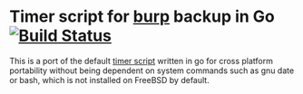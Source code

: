 # Timer script for [burp](https://github.com/grke/burp) backup in Go [![Build Status](https://travis-ci.org/computerfr33k/burp-timer-script-go.svg?branch=master)](https://travis-ci.org/computerfr33k/burp-timer-script-go)

This is a port of the default [timer script](https://github.com/grke/burp/blob/master/configs/server/timer_script) written in go for cross platform portability without being dependent on system commands such as gnu date or bash, which is not installed on FreeBSD by default.

